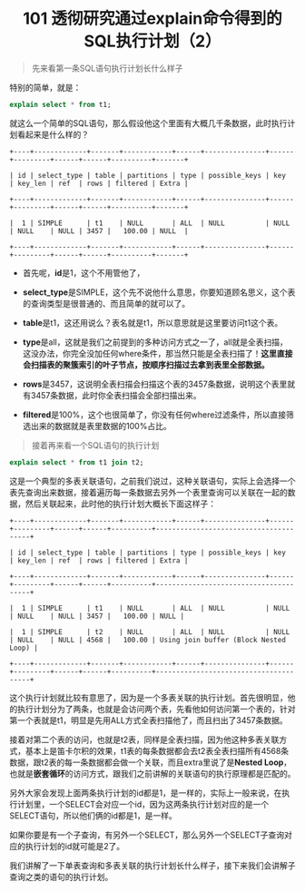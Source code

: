 <h1 align="center">101 透彻研究通过explain命令得到的SQL执行计划（2）</h1>



> 先来看第一条SQL语句执行计划长什么样子

特别的简单，就是：

```sql
explain select * from t1;
```

就这么一个简单的SQL语句，那么假设他这个里面有大概几千条数据，此时执行计划看起来是什么样的？

```
+----+-------------+-------+------------+------+---------------+------+---------+------+------+----------+-------+

| id | select_type | table | partitions | type | possible_keys | key  | key_len | ref  | rows | filtered | Extra |

+----+-------------+-------+------------+------+---------------+------+---------+------+------+----------+-------+

|  1 | SIMPLE      | t1    | NULL       | ALL  | NULL          | NULL | NULL    | NULL | 3457 |   100.00 | NULL  |

+----+-------------+-------+------------+------+---------------+------+---------+------+------+----------+-------+
```

- 首先呢，**id**是1，这个不用管他了，

- **select_type**是SIMPLE，这个先不说他什么意思，你要知道顾名思义，这个表的查询类型是很普通的、而且简单的就可以了。

- **table**是t1，这还用说么？表名就是t1，所以意思就是这里要访问t1这个表。

- **type**是all，这就是我们之前提到的多种访问方式之一了，all就是全表扫描，这没办法，你完全没加任何where条件，那当然只能是全表扫描了！**这里直接会扫描表的聚簇索引的叶子节点，按顺序扫描过去拿到表里全部数据。**

- **rows**是3457，这说明全表扫描会扫描这个表的3457条数据，说明这个表里就有3457条数据，此时你全表扫描会全部扫描出来。

- **filtered**是100%，这个也很简单了，你没有任何where过滤条件，所以直接筛选出来的数据就是表里数据的100%占比。

> 接着再来看一个SQL语句的执行计划

```sql
explain select * from t1 join t2;
```

这是一个典型的多表关联语句，之前我们说过，这种关联语句，实际上会选择一个表先查询出来数据，接着遍历每一条数据去另外一个表里查询可以关联在一起的数据，然后关联起来，此时他的执行计划大概长下面这样子：

```
+----+-------------+-------+------------+------+---------------+------+---------+------+------+----------+---------------------------------------+

| id | select_type | table | partitions | type | possible_keys | key  | key_len | ref  | rows | filtered | Extra |

+----+-------------+-------+------------+------+---------------+------+---------+------+------+----------+---------------------------------------+

|  1 | SIMPLE      | t1    | NULL       | ALL  | NULL          | NULL | NULL    | NULL | 3457 |   100.00 | NULL |

|  1 | SIMPLE      | t2    | NULL       | ALL  | NULL          | NULL | NULL    | NULL | 4568 |   100.00 | Using join buffer (Block Nested Loop) |

+----+-------------+-------+------------+------+---------------+------+---------+------+------+----------+---------------------------------------+
```

这个执行计划就比较有意思了，因为是一个多表关联的执行计划。首先很明显，他的执行计划分为了两条，也就是会访问两个表，先看他如何访问第一个表的，针对第一个表就是t1，明显是先用ALL方式全表扫描他了，而且扫出了3457条数据。

接着对第二个表的访问，也就是t2表，同样是全表扫描，因为他这种多表关联方式，基本上是笛卡尔积的效果，t1表的每条数据都会去t2表全表扫描所有4568条数据，跟t2表的每一条数据都会做一个关联，而且extra里说了是**Nested Loop**，也就是**嵌套循环**的访问方式，跟我们之前讲解的关联语句的执行原理都是匹配的。

另外大家会发现上面两条执行计划的id都是1，是一样的，实际上一般来说，在执行计划里，一个SELECT会对应一个id，因为这两条执行计划对应的是一个SELECT语句，所以他们俩的id都是1，是一样。

如果你要是有一个子查询，有另外一个SELECT，那么另外一个SELECT子查询对应的执行计划的id就可能是2了。

我们讲解了一下单表查询和多表关联的执行计划长什么样子，接下来我们会讲解子查询之类的语句的执行计划。
